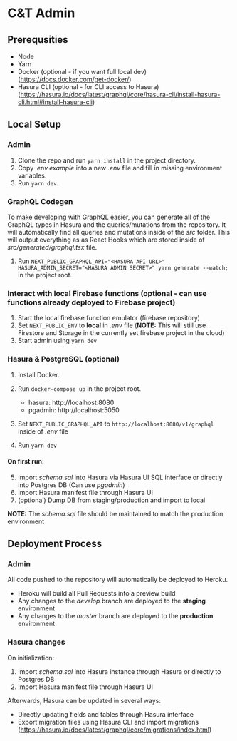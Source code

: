 # C&T Admin

## Prerequsities

- Node
- Yarn
- Docker (optional - if you want full local dev) (https://docs.docker.com/get-docker/)
- Hasura CLI (optional - for CLI access to Hasura) (https://hasura.io/docs/latest/graphql/core/hasura-cli/install-hasura-cli.html#install-hasura-cli)

## Local Setup

### Admin

1. Clone the repo and run `yarn install` in the project directory.
2. Copy _.env.example_ into a new _.env_ file and fill in missing environment variables.
3. Run `yarn dev`.

### GraphQL Codegen

To make developing with GraphQL easier, you can generate all of the GraphQL types in Hasura and the queries/mutations from the repository. It will automatically find all queries and mutations inside of the _src_ folder. This will output everything as as React Hooks which are stored inside of _src/generated/graphql.tsx_ file.

1. Run `NEXT_PUBLIC_GRAPHQL_API="<HASURA API URL>" HASURA_ADMIN_SECRET="<HASURA ADMIN SECRET>" yarn generate --watch;` in the project root.

### Interact with local Firebase functions (optional - can use functions already deployed to Firebase project)

1. Start the local firebase function emulator (firebase repository)
2. Set `NEXT_PUBLIC_ENV` to **local** in _.env_ file (**NOTE:** This will still use Firestore and Storage in the currently set firebase project in the cloud)
3. Start admin using `yarn dev`

### Hasura & PostgreSQL (optional)

1. Install Docker.
2. Run `docker-compose up` in the project root.

   - hasura: http://localhost:8080
   - pgadmin: http://localhost:5050

3. Set `NEXT_PUBLIC_GRAPHQL_API` to `http://localhost:8080/v1/graphql` inside of _.env_ file
4. Run `yarn dev`

#### On first run:

5. Import _schema.sql_ into Hasura via Hasura UI SQL interface or directly into Postgres DB (Can use _pgadmin_)
6. Import Hasura manifest file through Hasura UI
7. (optional) Dump DB from staging/production and import to local

**NOTE:** The _schema.sql_ file should be maintained to match the production environment

## Deployment Process

### Admin

All code pushed to the repository will automatically be deployed to Heroku.

- Heroku will build all Pull Requests into a preview build
- Any changes to the _develop_ branch are deployed to the **staging** environment
- Any changes to the _master_ branch are deployed to the **production** environment

### Hasura changes

On initialization:

1. Import _schema.sql_ into Hasura instance through Hasura or directly to Postgres DB
2. Import Hasura manifest file through Hasura UI

Afterwards, Hasura can be updated in several ways:

- Directly updating fields and tables through Hasura interface
- Export migration files using Hasura CLI and import migrations (https://hasura.io/docs/latest/graphql/core/migrations/index.html)
